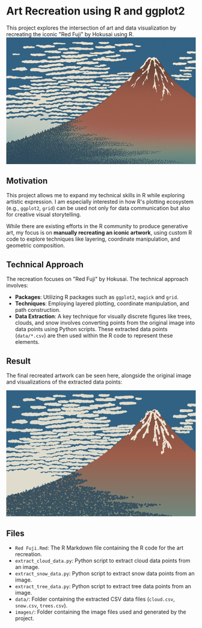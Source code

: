 # Art Recreation using R and ggplot2

This project explores the intersection of art and data visualization by recreating the iconic "Red Fuji" by Hokusai using R.
![Original Image](images/original.png)
## Motivation

This project allows me to expand my technical skills in R while exploring artistic expression. I am especially interested in how R's plotting ecosystem (e.g., `ggplot2`, `grid`) can be used not only for data communication but also for creative visual storytelling.

While there are existing efforts in the R community to produce generative art, my focus is on **manually recreating an iconic artwork**, using custom R code to explore techniques like layering, coordinate manipulation, and geometric composition.

## Technical Approach

The recreation focuses on "Red Fuji" by Hokusai. The technical approach involves:

*   **Packages**: Utilizing R packages such as `ggplot2`, `magick` and `grid`.
*   **Techniques**: Employing layered plotting, coordinate manipulation, and path construction.
*   **Data Extraction**: A key technique for visually discrete figures like trees, clouds, and snow involves converting points from the original image into data points using Python scripts. These extracted data points (`data/*.csv`) are then used within the R code to represent these elements.

## Result

The final recreated artwork can be seen here, alongside the original image and visualizations of the extracted data points:

![Recreated Red Fuji](images/final.png)


## Files

- `Red Fuji.Rmd`: The R Markdown file containing the R code for the art recreation.
- `extract_cloud_data.py`: Python script to extract cloud data points from an image.
- `extract_snow_data.py`: Python script to extract snow data points from an image.
- `extract_tree_data.py`: Python script to extract tree data points from an image.
- `data/`: Folder containing the extracted CSV data files (`cloud.csv`, `snow.csv`, `trees.csv`).
- `images/`: Folder containing the image files used and generated by the project.
